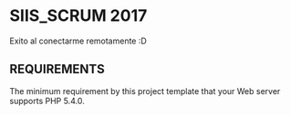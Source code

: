 SIIS_SCRUM 2017
============================
Exito al conectarme remotamente :D

REQUIREMENTS
------------

The minimum requirement by this project template that your Web server supports PHP 5.4.0.
